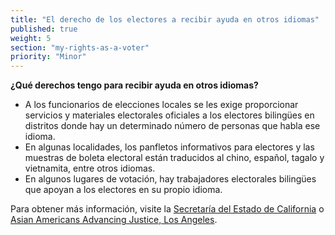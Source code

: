 ```yaml
---
title: "El derecho de los electores a recibir ayuda en otros idiomas"
published: true
weight: 5
section: "my-rights-as-a-voter"
priority: "Minor"
---
```

**¿Qué derechos tengo para recibir ayuda en otros idiomas?**  
- A los funcionarios de elecciones locales se les exige proporcionar servicios y materiales electorales oficiales a los electores bilingües en distritos donde hay un determinado número de personas que habla ese idioma.
- En algunas localidades, los panfletos informativos para electores y las muestras de boleta electoral están traducidos al chino, español, tagalo y vietnamita, entre otros idiomas.
- En algunos lugares de votación, hay trabajadores electorales bilingües que apoyan a los electores en su propio idioma.  

Para obtener más información, visite la [Secretaría del Estado de California](https://www.sos.ca.gov/elections/voting-resources/voting-california/spanish/) o [Asian Americans Advancing Justice, Los Angeles](https://www.advancingjustice-alc.org/know-your-voting-rights/).
